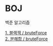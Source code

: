 # BOJ
백준 알고리즘
   
[1. 블랙잭 / bruteForce](https://www.acmicpc.net/problem/2798)  
[2. 분해합 / bruteForce](https://www.acmicpc.net/problem/2231)   
